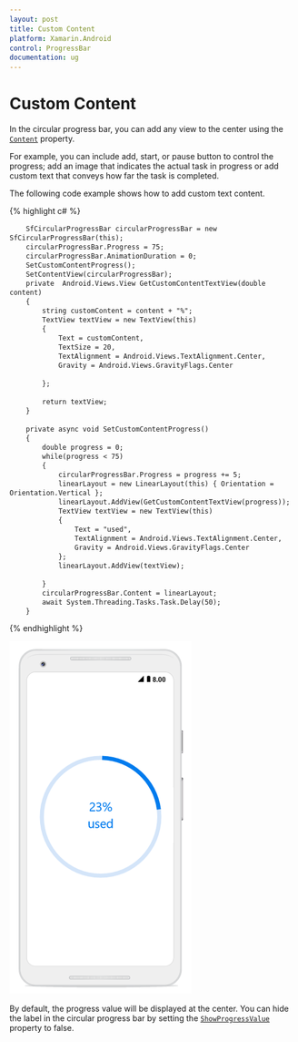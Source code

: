 ```yaml
---
layout: post
title: Custom Content
platform: Xamarin.Android
control: ProgressBar
documentation: ug
---
```


# Custom Content

In the circular progress bar, you can add any view to the center using the [`Content`](https://help.syncfusion.com/cr/cref_files/xamarin-android/Syncfusion.SfProgressBar.Android~Syncfusion.Android.ProgressBar.SfCircularProgressBar~Content.html) property. 

For example, you can include add, start, or pause button to control the progress; add an image that indicates the actual task in progress or add custom text that conveys how far the task is completed. 

The following code example shows how to add custom text content.

{% highlight c# %}

        SfCircularProgressBar circularProgressBar = new SfCircularProgressBar(this);
        circularProgressBar.Progress = 75;
        circularProgressBar.AnimationDuration = 0;
        SetCustomContentProgress();
        SetContentView(circularProgressBar);
        private  Android.Views.View GetCustomContentTextView(double content)
        {
            string customContent = content + "%";
            TextView textView = new TextView(this)
            {
                Text = customContent,
                TextSize = 20,
                TextAlignment = Android.Views.TextAlignment.Center,
                Gravity = Android.Views.GravityFlags.Center

            };
            
            return textView;
        }

        private async void SetCustomContentProgress()
        {
            double progress = 0;
            while(progress < 75)
            {
                circularProgressBar.Progress = progress += 5;
                linearLayout = new LinearLayout(this) { Orientation = Orientation.Vertical };
                linearLayout.AddView(GetCustomContentTextView(progress));
                TextView textView = new TextView(this)
                {
                    Text = "used",
                    TextAlignment = Android.Views.TextAlignment.Center,
                    Gravity = Android.Views.GravityFlags.Center
                };
                linearLayout.AddView(textView);

            }
            circularProgressBar.Content = linearLayout;
            await System.Threading.Tasks.Task.Delay(50);
        }

{% endhighlight %}

![](overview_images/customcontent.png)

By default, the progress value will be displayed at the center. You can hide the label in the circular progress bar by setting the [`ShowProgressValue`](https://help.syncfusion.com/cr/cref_files/xamarin-android/Syncfusion.SfProgressBar.Android~Syncfusion.Android.ProgressBar.SfCircularProgressBar~ShowProgressValue.html) property to false. 